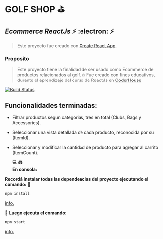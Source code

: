 # GOLF SHOP  :golf:

## _Ecommerce ReactJs_   :zap:   :electron:    :zap:

> Este proyecto fue creado con [Create React App](https://github.com/facebook/create-react-app).

### Proposito
 > Este proyecto tiene la finalidad de ser usado como Ecommerce de productos relacionados al golf. 	:fire:
 > Fue creado con fines educativos, durante el aprendizaje del curso de ReactJs en [CoderHouse](https://www.coderhouse.com/)
 



[![Build Status](https://travis-ci.org/joemccann/dillinger.svg?branch=master)](https://)
##  Funcionalidades terminadas:

- Filtrar productos segun categorias, tres en total (Clubs, Bags y Accessories). 	

- Seleccionar una vista detallada de cada producto, reconocida por su (ItemId). 	

- Seleccionar y modificar la cantidad de producto para agregar al carrito (ItemCount). 

	:computer: 	:printer:  
**En consola:**

**Recordá instalar todas las dependencias del proyecto ejecutando el comando:** 
:wrench:
```sh
npm install
```
  [info.](https://docs.npmjs.com/cli/v7/commands/npm-install)

:wrench:
**Luego ejecuta el comando:**
```sh
npm start 
```
[info.](https://docs.npmjs.com/cli/v7/commands/npm-start)


